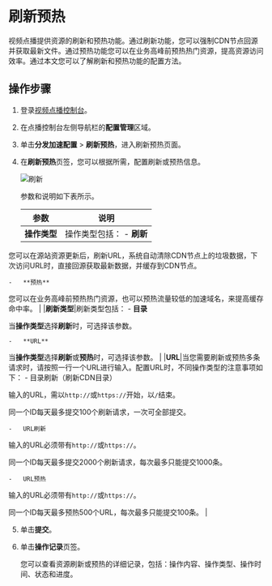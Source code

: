 # 刷新预热

视频点播提供资源的刷新和预热功能。通过刷新功能，您可以强制CDN节点回源并获取最新文件。通过预热功能您可以在业务高峰前预热热门资源，提高资源访问效率。通过本文您可以了解刷新和预热功能的配置方法。

## 操作步骤

1.  登录[视频点播控制台](https://vod.console.aliyun.com/)。

2.  在点播控制台左侧导航栏的**配置管理**区域。

3.  单击**分发加速配置** \> **刷新预热**，进入刷新预热页面。

4.  在**刷新预热**页签，您可以根据所需，配置刷新或预热信息。

    ![刷新](https://static-aliyun-doc.oss-accelerate.aliyuncs.com/assets/img/zh-CN/3240106061/p183294.png)

    参数和说明如下表所示。

    |参数|说明|
    |--|--|
    |**操作类型**|操作类型包括：     -   **刷新**

您可以在源站资源更新后，刷新URL，系统自动清除CDN节点上的垃圾数据，下次访问URL时，直接回源获取最新数据，并缓存到CDN节点。

    -   **预热**

您可以在业务高峰前预热热门资源，也可以预热流量较低的加速域名，来提高缓存命中率。 |
    |**刷新类型**|刷新类型包括：     -   **目录**

当**操作类型**选择**刷新**时，可选择该参数。

    -   **URL**

当**操作类型**选择**刷新**或**预热**时，可选择该参数。 |
    |**URL**|当您需要刷新或预热多条请求时，请按照一行一个URL进行输入。配置URL时，不同操作类型的注意事项如下：     -   目录刷新（刷新CDN目录）

输入的URL，需以`http://`或`https://`开始，以`/`结束。

同一个ID每天最多提交100个刷新请求，一次可全部提交。

    -   URL刷新

输入的URL必须带有`http://`或`https://`。

同一个ID每天最多提交2000个刷新请求，每次最多只能提交1000条。

    -   URL预热

输入的URL必须带有`http://`或`https://`。

同一个ID每天最多预热500个URL，每次最多只能提交100条。 |

5.  单击**提交**。

6.  单击**操作记录**页签。

    您可以查看资源刷新或预热的详细记录，包括：操作内容、操作类型、操作时间、状态和进度。


